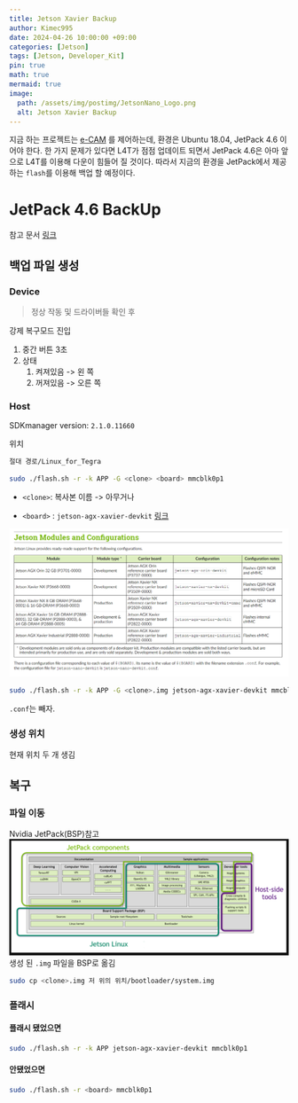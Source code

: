```yaml
---
title: Jetson Xavier Backup
author: Kimec995
date: 2024-04-26 10:00:00 +09:00
categories: [Jetson]
tags: [Jetson, Developer_Kit]
pin: true
math: true
mermaid: true
image: 
  path: /assets/img/postimg/JetsonNano_Logo.png
  alt: Jetson Xavier Backup
---
```

지금 하는 프로젝트는 [e-CAM](https://www.e-consystems.com/usb-cameras/imx290-low-light-usb-camera.asp) 를 제어하는데, 환경은 Ubuntu 18.04, JetPack 4.6 이어야 한다. 한 가지 문제가 있다면 L4T가 점점 업데이트 되면서 JetPack 4.6은 아마 앞으로 L4T를 이용해 다운이 힘들어 질 것이다. 따라서 지금의 환경을 JetPack에서 제공하는 `flash`를 이용해 백업 할 예정이다.

# JetPack 4.6 BackUp

참고 문서 [링크](https://docs.nvidia.com/jetson/archives/r34.1/DeveloperGuide/text/SD/FlashingSupport.html#to-clone-a-jetson-device-and-flash)


## 백업 파일 생성
### Device
> 정상 작동 및 드라이버들 확인 후

강제 복구모드 진입
1. 중간 버튼 3초
2. 상태
	1. 켜져있음 -> 왼 쪽
	2. 꺼져있음 -> 오른 쪽

### Host
SDKmanager version: `2.1.0.11660`

위치
```bash
절대 경로/Linux_for_Tegra
```

```bash
sudo ./flash.sh -r -k APP -G <clone> <board> mmcblk0p1
```

- `<clone>`: 복사본 이름 -> 아무거나

- `<board>` : `jetson-agx-xavier-devkit` [링크](https://docs.nvidia.com/jetson/archives/r34.1/DeveloperGuide/text/IN/QuickStart.html#jetson-modules-and-configurations)

![image.png](\assets\img\postimg\Jetson\Jetson_BackUP01.png)


```bash
sudo ./flash.sh -r -k APP -G <clone>.img jetson-agx-xavier-devkit mmcblk0p1
```

`.conf`는 빼자.

### 생성 위치
현재 위치
두 개 생김
## 복구

### 파일 이동
Nvidia JetPack(BSP)참고
![image.png](\assets\img\postimg\Jetson\Jetson_BackUP02.png)
생성 된 `.img` 파일을 BSP로 옮김

```bash
sudo cp <clone>.img 저 위의 위치/bootloader/system.img
```

### 플래시

#### 플래시 됐었으면
```bash
sudo ./flash.sh -r -k APP jetson-agx-xavier-devkit mmcblk0p1
```

#### 안됐었으면
```bash
sudo ./flash.sh -r <board> mmcblk0p1
```